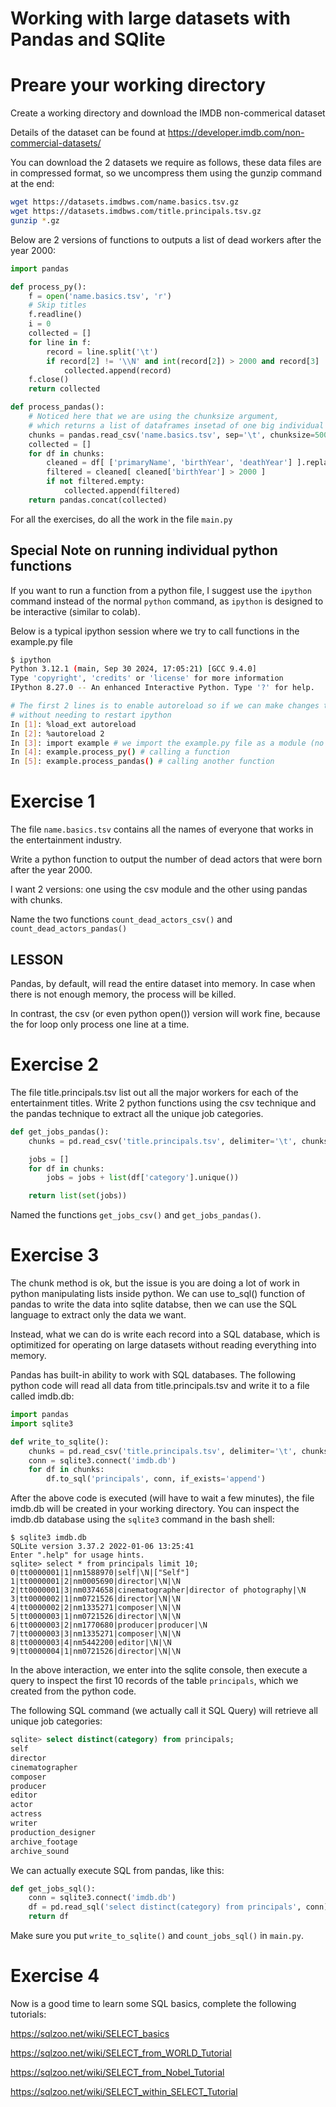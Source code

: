 # Working with large datasets with Pandas and SQlite 

# Preare your working directory

Create a working directory and download the IMDB non-commerical dataset

Details of the dataset can be found at https://developer.imdb.com/non-commercial-datasets/

You can download the 2 datasets we require as follows, these data files are in compressed
format, so we uncompress them using the gunzip command at the end:

```bash
wget https://datasets.imdbws.com/name.basics.tsv.gz
wget https://datasets.imdbws.com/title.principals.tsv.gz
gunzip *.gz
```

Below are 2 versions of functions to outputs a list of dead workers after the year 2000:

```python
import pandas

def process_py():
    f = open('name.basics.tsv', 'r')
    # Skip titles
    f.readline()
    i = 0
    collected = []
    for line in f:    
        record = line.split('\t')
        if record[2] != '\\N' and int(record[2]) > 2000 and record[3] != '\\N':
            collected.append(record)
    f.close()
    return collected

def process_pandas():
    # Noticed here that we are using the chunksize argument, 
    # which returns a list of dataframes insetad of one big individual dataframe
    chunks = pandas.read_csv('name.basics.tsv', sep='\t', chunksize=5000)
    collected = []
    for df in chunks:
        cleaned = df[ ['primaryName', 'birthYear', 'deathYear'] ].replace('\\N', None).dropna().astype( { 'birthYear': 'int', 'deathYear': 'int' })
        filtered = cleaned[ cleaned['birthYear'] > 2000 ]
        if not filtered.empty:
            collected.append(filtered)
    return pandas.concat(collected)
```

For all the exercises, do all the work in the file `main.py`

## Special Note on running individual python functions

If you want to run a function from a python file, I suggest use the `ipython` command instead of the
normal `python` command, as `ipython` is designed to be interactive (similar to colab).

Below is a typical ipython session where we try to call functions in the example.py file

```bash
$ ipython
Python 3.12.1 (main, Sep 30 2024, 17:05:21) [GCC 9.4.0]
Type 'copyright', 'credits' or 'license' for more information
IPython 8.27.0 -- An enhanced Interactive Python. Type '?' for help.

# The first 2 lines is to enable autoreload so if we can make changes to the source file 
# without needing to restart ipython
In [1]: %load_ext autoreload 
In [2]: %autoreload 2 
In [3]: import example # we import the example.py file as a module (no need to use the py extension)
In [4]: example.process_py() # calling a function
In [5]: example.process_pandas() # calling another function
```

# Exercise 1

The file `name.basics.tsv` contains all the names of everyone that works in
the entertainment industry.

Write a python function to output the number of dead actors that were born
after the year 2000.

I want 2 versions: one using the csv module and the other using pandas with chunks.

Name the two functions `count_dead_actors_csv()` and `count_dead_actors_pandas()`

## LESSON

Pandas, by default, will read the entire dataset into memory.  In
case when there is not enough memory, the process will be killed.

In contrast, the csv (or even python open()) version will work fine,
because the for loop only process one line at a time.

# Exercise 2

The file title.principals.tsv list out all the major workers for each
of the entertainment titles.  Write 2 python functions using the csv
technique and the pandas technique to extract all the unique job categories.

```python
def get_jobs_pandas():
    chunks = pd.read_csv('title.principals.tsv', delimiter='\t', chunksize=50000)

    jobs = []
    for df in chunks:
        jobs = jobs + list(df['category'].unique())

    return list(set(jobs))
```

Named the functions `get_jobs_csv()` and `get_jobs_pandas()`.

# Exercise 3

The chunk method is ok, but the issue is you are doing a lot of work in python
manipulating lists inside python.  We can use to_sql() function of pandas
to write the data into sqlite databse, then we can use the SQL language
to extract only the data we want.

Instead, what we can do is write each record into a SQL database, which is
optimitized for operating on large datasets without reading everything into
memory.

Pandas has built-in ability to work with SQL databases.  The following
python code will read all data from title.principals.tsv and write it to
a file called imdb.db:

```python
import pandas
import sqlite3

def write_to_sqlite():
    chunks = pd.read_csv('title.principals.tsv', delimiter='\t', chunksize=50000)
    conn = sqlite3.connect('imdb.db')
    for df in chunks:
        df.to_sql('principals', conn, if_exists='append')

```

After the above code is executed (will have to wait a few minutes), the file
imdb.db will be created in your working directory.  You can inspect the
imdb.db database using the `sqlite3` command in the bash shell:

```console
$ sqlite3 imdb.db
SQLite version 3.37.2 2022-01-06 13:25:41
Enter ".help" for usage hints.
sqlite> select * from principals limit 10;
0|tt0000001|1|nm1588970|self|\N|["Self"]
1|tt0000001|2|nm0005690|director|\N|\N
2|tt0000001|3|nm0374658|cinematographer|director of photography|\N
3|tt0000002|1|nm0721526|director|\N|\N
4|tt0000002|2|nm1335271|composer|\N|\N
5|tt0000003|1|nm0721526|director|\N|\N
6|tt0000003|2|nm1770680|producer|producer|\N
7|tt0000003|3|nm1335271|composer|\N|\N
8|tt0000003|4|nm5442200|editor|\N|\N
9|tt0000004|1|nm0721526|director|\N|\N
```

In the above interaction, we enter into the sqlite console, then execute
a query to inspect the first 10 records of the table `principals`, which
we created from the python code.

The following SQL command (we actually call it SQL Query) will retrieve
all unique job categories:

```sql
sqlite> select distinct(category) from principals;
self
director
cinematographer
composer
producer
editor
actor
actress
writer
production_designer
archive_footage
archive_sound
```

We can actually execute SQL from pandas, like this:

```python
def get_jobs_sql():
    conn = sqlite3.connect('imdb.db')
    df = pd.read_sql('select distinct(category) from principals', conn)
    return df

```

Make sure you put `write_to_sqlite()` and `count_jobs_sql()` in `main.py`.

# Exercise 4

Now is a good time to learn some SQL basics, complete the following tutorials:

https://sqlzoo.net/wiki/SELECT_basics

https://sqlzoo.net/wiki/SELECT_from_WORLD_Tutorial

https://sqlzoo.net/wiki/SELECT_from_Nobel_Tutorial

https://sqlzoo.net/wiki/SELECT_within_SELECT_Tutorial
